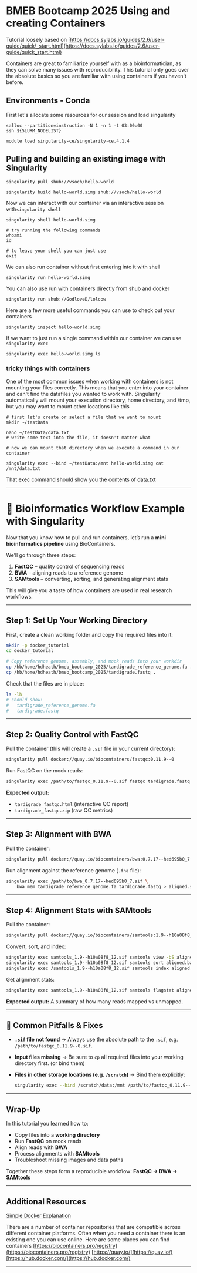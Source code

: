 # BMEB Bootcamp 2025 Using and creating Containers

Tutorial loosely based on [https://docs.sylabs.io/guides/2.6/user-guide/quick\_start.html](https://docs.sylabs.io/guides/2.6/user-guide/quick_start.html)

Containers are great to familiarize yourself with as a bioinformatician, as they can solve many issues with reproducibility. This tutorial only goes over the absolute basics so you are familiar with using containers if you haven't before.

## Environments - Conda

First let's allocate some resources for our session and load singularity

```
salloc --partition=instruction -N 1 -n 1 -t 03:00:00 
ssh ${SLURM_NODELIST}

module load singularity-ce/singularity-ce.4.1.4
```

## Pulling and building an existing image with Singularity

```
singularity pull shub://vsoch/hello-world 

singularity build hello-world.simg shub://vsoch/hello-world
```

Now we can interact with our container via an interactive session with`singularity shell`

```
singularity shell hello-world.simg

# try running the following commands 
whoami
id

# to leave your shell you can just use 
exit
```

We can also run container without first entering into it with shell

```
singularity run hello-world.simg
```

You can also use run with containers directly from shub and docker

```
singularity run shub://GodloveD/lolcow
```

Here are a few more useful commands you can use to check out your containers

```
singularity inspect hello-world.simg
```

If we want to just run a single command within our container we can use `singularity exec`

```
singularity exec hello-world.simg ls
```

### tricky things with containers

One of the most common issues when working with containers is not mounting your files correctly. This means that you enter into your container and can't find the datafiles you wanted to work with. Singularity automatically will mount your execution directory, home directory, and /tmp, but you may want to mount other locations like this

```
# first let's create or select a file that we want to mount
mkdir ~/testData

nano ~/testData/data.txt
# write some text into the file, it doesn't matter what 

# now we can mount that directory when we execute a command in our container 

singularity exec --bind ~/testData:/mnt hello-world.simg cat /mnt/data.txt
```

That exec command should show you the contents of data.txt


---


# 🧬 Bioinformatics Workflow Example with Singularity

Now that you know how to pull and run containers, let’s run a **mini bioinformatics pipeline** using BioContainers.

We’ll go through three steps:

1. **FastQC** – quality control of sequencing reads
2. **BWA** – aligning reads to a reference genome
3. **SAMtools** – converting, sorting, and generating alignment stats

This will give you a taste of how containers are used in real research workflows.

---

## Step 1: Set Up Your Working Directory

First, create a clean working folder and copy the required files into it:

```bash
mkdir -p docker_tutorial
cd docker_tutorial

# Copy reference genome, assembly, and mock reads into your workdir
cp /hb/home/hdheath/bmeb_bootcamp_2025/tardigrade_reference_genome.fa .
cp /hb/home/hdheath/bmeb_bootcamp_2025/tardigrade.fastq .
```

Check that the files are in place:

```bash
ls -lh
# should show:
#   tardigrade_reference_genome.fa
#   tardigrade.fastq
```

---

## Step 2: Quality Control with FastQC

Pull the container (this will create a `.sif` file in your current directory):

```bash
singularity pull docker://quay.io/biocontainers/fastqc:0.11.9--0
```

Run FastQC on the mock reads:

```bash
singularity exec /path/to/fastqc_0.11.9--0.sif fastqc tardigrade.fastq
```

**Expected output:**

* `tardigrade_fastqc.html` (interactive QC report)
* `tardigrade_fastqc.zip` (raw QC metrics)

---

## Step 3: Alignment with BWA

Pull the container:

```bash
singularity pull docker://quay.io/biocontainers/bwa:0.7.17--hed695b0_7
```

Run alignment against the reference genome (`.fna` file):

```bash
singularity exec /path/to/bwa_0.7.17--hed695b0_7.sif \
    bwa mem tardigrade_reference_genome.fa tardigrade.fastq > aligned.sam
```

---

## Step 4: Alignment Stats with SAMtools

Pull the container:

```bash
singularity pull docker://quay.io/biocontainers/samtools:1.9--h10a08f8_12
```

Convert, sort, and index:

```bash
singularity exec samtools_1.9--h10a08f8_12.sif samtools view -bS aligned.sam > aligned.bam
singularity exec samtools_1.9--h10a08f8_12.sif samtools sort aligned.bam -o aligned.sorted.bam
singularity exec /samtools_1.9--h10a08f8_12.sif samtools index aligned.sorted.bam
```

Get alignment stats:

```bash
singularity exec samtools_1.9--h10a08f8_12.sif samtools flagstat aligned.sorted.bam
```

**Expected output:**
A summary of how many reads mapped vs unmapped.

---

## 🔧 Common Pitfalls & Fixes

* **`.sif` file not found** → Always use the absolute path to the `.sif`, e.g. `/path/to/fastqc_0.11.9--0.sif`.
* **Input files missing** → Be sure to `cp` all required files into your working directory first. (or bind them) 
* **Files in other storage locations (e.g. `/scratch`)** → Bind them explicitly:

  ```bash
  singularity exec --bind /scratch/data:/mnt /path/to/fastqc_0.11.9--0.sif fastqc /mnt/myreads.fastq
  ```

---

## Wrap-Up

In this tutorial you learned how to:

* Copy files into a **working directory**
* Run **FastQC** on mock reads
* Align reads with **BWA**
* Process alignments with **SAMtools**
* Troubleshoot missing images and data paths

Together these steps form a reproducible workflow:
**FastQC → BWA → SAMtools**

---

## Additional Resources 

[Simple Docker Explanation](https://www.reddit.com/r/docker/comments/keq9el/please_someone_explain_docker_to_me_like_i_am_an/)

There are a number of container repositories that are compatible across different container platforms. Often when you need a container there is an existing one you can use online. Here are some places you can find containers
[https://biocontainers.pro/registry](https://biocontainers.pro/registry)
[https://quay.io/](https://quay.io/)
[https://hub.docker.com/](https://hub.docker.com/)


---
